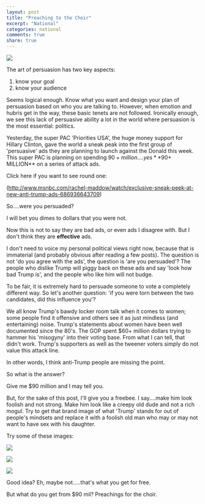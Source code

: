 ```yaml
---
layout: post
title: "Preaching to the Choir"
excerpt: "National"
categories: national
comments: true
share: true
---
```



![](https://artispoliticsisartdotcom.files.wordpress.com/2016/02/image7.jpeg?w=300&h=198)


The art of persuasion has two key aspects: 
1) know your goal 
2) know your audience



Seems logical enough. Know what you want and design your plan of persuasion based on who you are talking to. However, when emotion and hubris get in the way, these basic tenets are not followed. Ironically enough, we see this lack of persuasive ability a lot in the world where persuasion is the most essential: politics.


Yesterday, the super PAC 'Priorities USA', the huge money support for Hillary Clinton, gave the world a sneak peak into the first group of 'persuasive' ads they are planning to launch against the Donald this week. This super PAC is planning on spending $90+ million....yes **$90+ MILLION** on a series of attack ads.

Click here if you want to see round one:

(http://www.msnbc.com/rachel-maddow/watch/exclusive-sneak-peek-at-new-anti-trump-ads-686936643709)


So....were you persuaded?


I will bet you dimes to dollars that you were not.


Now this is not to say they are bad ads, or even ads I disagree with. But I don't think they are **effective** ads. 

I don't need to voice my personal political views right now, because that is immaterial (and probably obvious after reading a few posts). The question is not 'do you agree with the ads', the question is 'are you persuaded'? The people who dislike Trump will piggy back on these ads and say 'look how bad Trump is', and the people who like him will not budge.

To be fair, it is extremely hard to persuade someone to vote a completely different way. So let's another question: 'if you were torn between the two candidates, did this influence you'? 

We all know Trump's bawdy locker room talk when it comes to women; some people find it offensive and others see it as just mindless (and entertaining) noise. Trump's statements about women have been well documented since the 80's. The GOP spent $60+ million dollars trying to hammer his 'misogyny' into their voting base. From what I can tell, that didn't work. Trump's supporters as well as the tweener voters simply do not value this attack line.

In other words, I think anti-Trump people are missing the point.

So what is the answer?

Give me $90 million and I may tell you.


But, for the sake of this post, I'll give you a freebee. I say....make him look foolish and not strong. Make him look like a creepy old dude and not a rich mogul. Try to get that brand image of what 'Trump' stands for out of people's mindsets and replace it with a foolish old man who may or may not want to have sex with his daughter.

Try some of these images:


![](http://www.satiratribune.com/wp-content/uploads/2015/11/djt-hair.jpg)



![](https://s-media-cache-ak0.pinimg.com/736x/63/3a/28/633a28d68c7ad3f1b5775526f5e09983.jpg)


![](https://pbs.twimg.com/media/COubYWXUEAAmCH6.png)



Good idea? Eh, maybe not.....that's what you get for free. 

But what do you get from $90 mil? Preachings for the choir.





